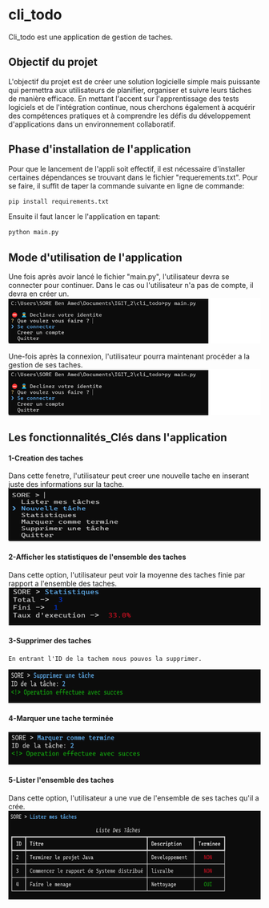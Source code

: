 # cli_todo

Cli_todo est une application de gestion de taches.

## Objectif du projet

L'objectif du projet est de créer une solution logicielle simple mais puissante qui permettra aux utilisateurs de planifier, organiser et suivre leurs tâches de manière efficace. En mettant l'accent sur l'apprentissage des tests logiciels et de l'intégration continue, nous cherchons également à acquérir des compétences pratiques et à comprendre les défis du développement d'applications dans un environnement collaboratif.

## Phase d'installation de l'application
Pour que le lancement de l'appli soit effectif, il est nécessaire d'installer certaines dépendances se trouvant dans le fichier "requerements.txt". Pour se faire, il suffit de taper la commande suivante en ligne de commande: 
```python
pip install requirements.txt
```
Ensuite il faut lancer le l'application en tapant:
```python
python main.py
```

## Mode d'utilisation de l'application
Une fois après avoir lancé le fichier "main.py", l'utilisateur devra se connecter pour continuer. Dans le cas ou l'utilisateur n'a pas de compte, il devra en créer un.
![alt text](images/image.png)

Une-fois après la connexion, l'utilisateur pourra maintenant procéder a la gestion de ses taches. 
![alt text](images/image-1.png)

## Les fonctionnalités_Clés dans l'application
#### 1-Creation des taches
Dans cette fenetre, l'utilisateur peut creer une nouvelle tache en inserant juste des informations sur la tache.
![alt text](images/image-2.png)
####  2-Afficher les statistiques de l'ensemble des taches
Dans cette option, l'utilisateur peut voir la moyenne des taches finie par rapport a l'ensemble des taches.
![alt text](images/image-3.png)
####  3-Supprimer des taches
    En entrant l'ID de la tachem nous pouvos la supprimer.
![alt text](images/image-4.png)
####  4-Marquer une tache terminée
![alt text](images/image-6.png)
####  5-Lister l'ensemble des taches 
Dans cette option, l'utilisateur a une vue de l'ensemble de ses taches qu'il a crée.
![alt text](images/image-5.png)
